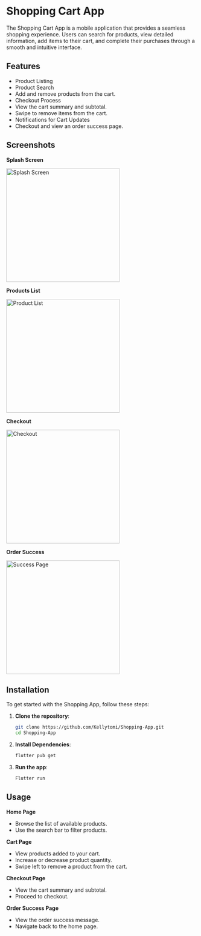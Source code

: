 # Shopping Cart App

The Shopping Cart App is a mobile application that provides a seamless shopping experience. Users can search for products, view detailed information, add items to their cart, and complete their purchases through a smooth and intuitive interface.

## Features

- Product Listing
- Product Search
- Add and remove products from the cart.
- Checkout Process
- View the cart summary and subtotal.
- Swipe to remove items from the cart.
- Notifications for Cart Updates
- Checkout and view an order success page.

## Screenshots
**Splash Screen**

<img src="Screenshot/Splash.png" alt="Splash Screen" width="300">      

**Products List**

<img src="Screenshot/Product List.png" alt="Product List" width="300">

**Checkout**

<img src="Screenshot/Checkout Page.png" alt="Checkout" width="300">

**Order Success**

<img src="Screenshot/Order Success.png" alt="Success Page" width="300">

## Installation

To get started with the Shopping App, follow these steps:

1. **Clone the repository**:
   ```bash
   git clone https://github.com/Kellytomi/Shopping-App.git 
   cd Shopping-App

2. **Install Dependencies**:
   ```bash
   flutter pub get

3. **Run the app**:
   ```bash
   Flutter run

## Usage

**Home Page**

- Browse the list of available products.
- Use the search bar to filter products.

**Cart Page**

- View products added to your cart.
- Increase or decrease product quantity.
- Swipe left to remove a product from the cart. 

**Checkout Page**

- View the cart summary and subtotal.
- Proceed to checkout.

**Order Success Page**

- View the order success message.
- Navigate back to the home page.
